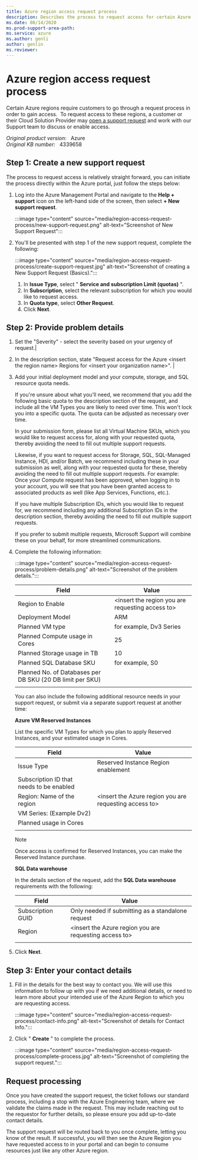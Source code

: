 ```yaml
---
title: Azure region access request process
description: Describes the process to request access for certain Azure regions.
ms.date: 08/14/2020
ms.prod-support-area-path: 
ms.service: azure
ms.author: genli
author: genlin
ms.reviewer: 
---
```

# Azure region access request process  

Certain Azure regions require customers to go through a request process in order to gain access.  To request access to these regions, a customer or their Cloud Solution Provider may [open a support request](https://portal.azure.com/#blade/Microsoft_Azure_Support/HelpAndSupportBlade/newsupportrequest) and work with our Support team to discuss or enable access.

_Original product version:_ &nbsp; Azure  
_Original KB number:_ &nbsp; 4339658

## Step 1: Create a new support request

The process to request access is relatively straight forward, you can initiate the process directly within the Azure portal, just follow the steps below:

1. Log into the Azure Management Portal and navigate to the **Help + support** icon on the left-hand side of the screen, then select **+ New support request**.

    :::image type="content" source="media/region-access-request-process/new-support-request.png" alt-text="Screenshot of New Support Request":::

2. You'll be presented with step 1 of the new support request, complete the following:

    :::image type="content" source="media/region-access-request-process/create-support-request.jpg" alt-text="Screenshot of creating a New Support Request (Basics).":::

    1. In **Issue Type**, select " **Service and subscription Limit (quotas)** ".  
    2. In **Subscription**, select the relevant subscription for which you would like to request access.
    3. In **Quota type**, select **Other Request**.  
    4. Click **Next**.

## Step 2: Provide problem details

1. Set the "Severity" - select the severity based on your urgency of request.|
2. In the description section, state "Request access for the Azure \<insert the region name> Regions for \<insert your organization name>". |
3. Add your initial deployment model and your compute, storage, and SQL resource quota needs.

    If you're unsure about what you'll need, we recommend that you add the following basic quota to the description section of the request, and include all the VM Types you are likely to need over time. This won't lock you into a specific quota. The quota can be adjusted as necessary over time.

    In your submission form, please list all Virtual Machine SKUs, which you would like to request access for, along with your requested quota, thereby avoiding the need to fill out multiple support requests.

    Likewise, if you want to request access for Storage, SQL, SQL-Managed Instance, HDI, and/or Batch, we recommend including these in your submission as well, along with your requested quota for these, thereby avoiding the need to fill out multiple support requests. For example: Once your Compute request has been approved, when logging in to your account, you will see that you have been granted access to associated products as well (like App Services, Functions, etc.).

    If you have multiple Subscription IDs, which you would like to request for, we recommend including any additional Subscription IDs in the description section, thereby avoiding the need to fill out multiple support requests.

    If you prefer to submit multiple requests, Microsoft Support will combine these on your behalf, for more streamlined communications.
4. Complete the following information:  

    :::image type="content" source="media/region-access-request-process/problem-details.png" alt-text="Screenshot of the problem details.":::

    | Field| Value |
    |---|---|
    |Region to Enable| \<insert the region you are requesting access to> |
    | Deployment Model| ARM |
    | Planned VM type| for example, Dv3 Series |
    | Planned Compute usage in Cores|25|
    | Planned Storage usage in TB| 10 |
    | Planned SQL Database SKU| for example, S0 |
    | Planned No. of Databases per DB SKU (20 DB limit per SKU)| |
    |||  

    You can also include the following additional resource needs in your support request, or submit via a separate support request at another time:

    **Azure VM Reserved Instances**  

    List the specific VM Types for which you plan to apply Reserved Instances, and your estimated usage in Cores.

    | Field| Value |
    |---|---|
    | Issue Type| Reserved Instance Region enablement |
    | Subscription ID that needs to be enabled| |
    | Region: Name of the region| \<insert the Azure region you are requesting access to\> |
    | VM Series: (Example Dv2)| |
    | Planned usage in Cores| |
    |||

    > [!NOTE]
    > Once access is confirmed for Reserved Instances, you can make the Reserved Instance purchase.

     **SQL Data warehouse**  

    In the details section of the request, add the **SQL Data warehouse** requirements with the following:

    | Field| Value |
    |---|---|
    | Subscription GUID| Only needed if submitting as a standalone request |
    | Region| \<insert the Azure region you are requesting access to> |
    ||

5. Click **Next**.

## Step 3: Enter your contact details

1. Fill in the details for the best way to contact you. We will use this information to follow up with you if we need additional details, or need to learn more about your intended use of the Azure Region to which you are requesting access.

    :::image type="content" source="media/region-access-request-process/contact-info.png" alt-text="Screenshot of details for Contact Info.":::

2. Click " **Create** " to complete the process.

    :::image type="content" source="media/region-access-request-process/complete-process.jpg" alt-text="Screenshot of completing the support request.":::

## Request processing

Once you have created the support request, the ticket follows our standard process, including a stop with the Azure Engineering team, where we validate the claims made in the request. This may include reaching out to the requestor for further details, so please ensure you add up-to-date contact details.  

The support request will be routed back to you once complete, letting you know of the result. If successful, you will then see the Azure Region you have requested access to in your portal and can begin to consume resources just like any other Azure region.
